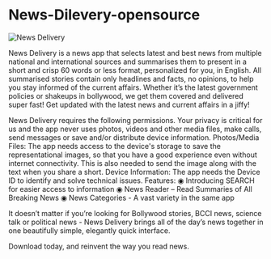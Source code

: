 # News-Dilevery-opensource

![News Delivery](https://t4.ftcdn.net/jpg/02/54/82/67/360_F_254826724_HiYae2MD3ENGzadlNEh4ge1NApU8qSsx.jpg)

News Delivery is a news app that selects latest and best news from multiple national and international sources and summarises them to present in a short and crisp 60 words or less format, personalized for you, in English. All summarised stories contain only headlines and facts, no opinions, to help you stay informed of the current affairs. Whether it’s the latest government policies or shakeups in bollywood, we get them covered and delivered super fast! Get updated with the latest news and current affairs in a jiffy!

News Delivery requires the following permissions. Your privacy is critical for us and the app never uses photos, videos and other media files, make calls, send messages or save and/or distribute device information.
Photos/Media Files: The app needs access to the device's storage to save the representational images, so that you have a good experience even without internet connectivity. This is also needed to send the image along with the text when you share a short.
Device Information: The app needs the Device ID to identify and solve technical issues.
Features:
◉ Introducing SEARCH for easier access to information
◉ News Reader – Read Summaries of All Breaking News
◉ News Categories - A vast variety in the same app

It doesn’t matter if you’re looking for Bollywood stories, BCCI news, science talk or political news - News Delivery brings all of the day’s news together in one beautifully simple, elegantly quick interface.

Download today, and reinvent the way you read news.
